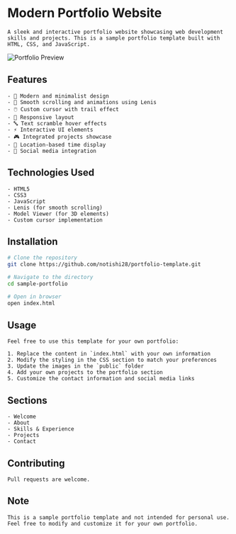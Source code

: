 # Modern Portfolio Website

```
A sleek and interactive portfolio website showcasing web development skills and projects. This is a sample portfolio template built with HTML, CSS, and JavaScript.
```

![Portfolio Preview](preview.png)

## Features

```
- 🎨 Modern and minimalist design
- 💫 Smooth scrolling and animations using Lenis
- 🖱️ Custom cursor with trail effect
- 📱 Responsive layout
- 🔤 Text scramble hover effects
- ⚡ Interactive UI elements
- 🎮 Integrated projects showcase
- 📍 Location-based time display
- 🔗 Social media integration
```

## Technologies Used

```
- HTML5
- CSS3
- JavaScript
- Lenis (for smooth scrolling)
- Model Viewer (for 3D elements)
- Custom cursor implementation
```

## Installation

```bash
# Clone the repository
git clone https://github.com/notishi28/portfolio-template.git

# Navigate to the directory
cd sample-portfolio

# Open in browser
open index.html
```

## Usage

```
Feel free to use this template for your own portfolio:

1. Replace the content in `index.html` with your own information
2. Modify the styling in the CSS section to match your preferences
3. Update the images in the `public` folder
4. Add your own projects to the portfolio section
5. Customize the contact information and social media links
```

## Sections

```
- Welcome
- About
- Skills & Experience
- Projects
- Contact
```

## Contributing

```
Pull requests are welcome.
```

## Note

```
This is a sample portfolio template and not intended for personal use. 
Feel free to modify and customize it for your own portfolio.
```